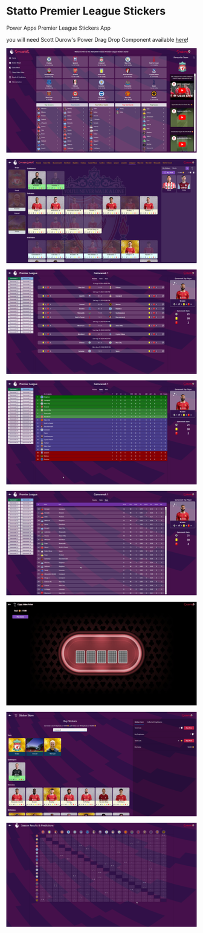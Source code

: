# Statto Premier League Stickers

Power Apps Premier League Stickers App

you will need Scott Durow's Power Drag Drop Component available [here](https://github.com/scottdurow/power-drag-drop)!

![Home Screen](./assets/home.png)

![Sticker Album](./assets/stickeralbum.png)

![Gameweek Results](./assets/gameweek_results.png)

![Gameweek Results](./assets/gameweek_table.png)

![Gameweek Results](./assets/gameweek_matchoverview.png)

![Gameweek Results](./assets/clippypoker.gif)

![Gameweek Results](./assets/stickerstore.png)

![Gameweek Results](./assets/seasonresults.png)